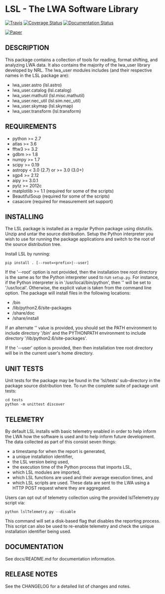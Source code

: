 LSL - The LWA Software Library
==============================

[![Travis](https://travis-ci.org/lwa-project/lsl.svg?branch=master)](https://travis-ci.org/lwa-project/lsl)  [![Coverage Status](https://coveralls.io/repos/github/lwa-project/lsl/badge.svg?branch=master)](https://coveralls.io/github/lwa-project/lsl)  [![Documentation Status](https://readthedocs.org/projects/lsl/badge/?version=latest)](https://lsl.readthedocs.io/en/latest/?badge=latest)

[![Paper](https://img.shields.io/badge/arXiv-1209.1576-blue.svg)](https://arxiv.org/abs/1209.1576)

DESCRIPTION
-----------
This package contains a collection of tools for reading, format shifting, and analyzing LWA data.  It also contains the majority of the lwa_user library developed by NRL.  The lwa_user modules includes (and their respective names in the LSL package are):
 * lwa_user.astro           (lsl.astro)
 * lwa_user.catalog         (lsl.catalog)
 * lwa_user.mathutil        (lsl.misc.mathutil)
 * lwa_user.nec_util        (lsl.sim.nec_util)
 * lwa_user.skymap          (lsl.skymap)
 * lwa_user.transform       (lsl.transform)

REQUIREMENTS
------------
 * python >= 2.7
 * atlas >= 3.6
 * fftw3 >= 3.2
 * gdbm >= 1.8
 * numpy >= 1.7
 * scipy >= 0.19
 * astropy < 3.0 (2.7) or >= 3.0 (3.0+)
 * sgp4 >= 2.12
 * aipy >= 3.0.1
 * pytz >= 2012c
 * matplotlib >= 1.1 (required for some of the scripts)
 * BeautifulSoup (required for some of the scripts)
 * casacore (required for measurement set support)

INSTALLING
----------
The LSL package is installed as a regular Python package using distutils.  Unzip and untar the source distribution. Setup the Python interpreter you wish to use for running the package applications and switch to the root of the source distribution tree.

Install LSL by running:

	pip install . [--root=<prefix>|--user]

If the '--root' option is not provided, then the installation tree root directory is the same as for the Python interpreter used to run `setup.py`.  For instance, if the Python interpreter is in '/usr/local/bin/python', then '<prefix>' will be set to '/usr/local'.  Otherwise, the explicit <prefix> value is taken from the command line option.  The package will install files in the following locations:
 * <prefix>/bin
 * <prefix>/lib/python2.6/site-packages
 * <prefix>/share/doc
 * <prefix>/share/install

If an alternate '<prefix>' value is provided, you should set the PATH environment to include directory '<prefix>/bin' and the PYTHONPATH environment to include directory '<prefix>/lib/python2.6/site-packages'.

If the '--user' option is provided, then then installation tree root directory will be in the current user's home directory.

UNIT TESTS
----------
Unit tests for the package may be found in the 'lsl/tests' sub-directory in the package source distribution tree.  To run the complete suite of package unit tests:

    cd tests
    python -m unittest discover

TELEMETRY
---------
By default LSL installs with basic telemetry enabled in order to help inform the LWA how the software is used and to help inform future 
development.  The data collected as part of this consist seven things:
 * a timestamp for when the report is generated,
 * a unique installation identifier,
 * the LSL version being used, 
 * the execution time of the Python process that imports LSL,
 * which LSL modules are imported,
 * which LSL functions are used and their average execution times, and
 * which LSL scripts are used.
These data are sent to the LWA using a HTTP POST request where they are aggregated.

Users can opt out of telemetry collection using the provided lslTelemetry.py script via:

    python lslTelemetry.py --disable

This command will set a disk-based flag that disables the reporting process.  This script can also be used to re-enable telemetry and check the unique installation identifier being used.

DOCUMENTATION
-------------
See docs/README.md for documentation information.

RELEASE NOTES
-------------
See the CHANGELOG for a detailed list of changes and notes.
